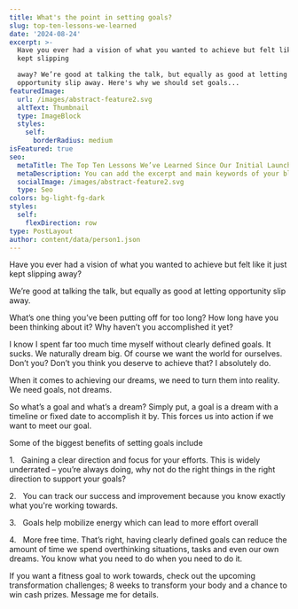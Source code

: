 ```yaml
---
title: What's the point in setting goals?
slug: top-ten-lessons-we-learned
date: '2024-08-24'
excerpt: >-
  Have you ever had a vision of what you wanted to achieve but felt like it just
  kept slipping

  away? We’re good at talking the talk, but equally as good at letting
  opportunity slip away. Here's why we should set goals...
featuredImage:
  url: /images/abstract-feature2.svg
  altText: Thumbnail
  type: ImageBlock
  styles:
    self:
      borderRadius: medium
isFeatured: true
seo:
  metaTitle: The Top Ten Lessons We’ve Learned Since Our Initial Launch
  metaDescription: You can add the excerpt and main keywords of your blog post here.
  socialImage: /images/abstract-feature2.svg
  type: Seo
colors: bg-light-fg-dark
styles:
  self:
    flexDirection: row
type: PostLayout
author: content/data/person1.json
---
```

Have you ever had a vision of what you wanted to achieve but felt like it just kept slipping
away? 

We’re good at talking the talk, but equally as good at letting opportunity slip away.

What’s one thing you’ve been putting off for too long? How long have you been thinking about it? Why haven’t you accomplished it yet? 

I know I spent far too much time myself without clearly defined goals. It sucks. We naturally dream big. Of course we want the world for ourselves. Don’t you? Don’t you think you deserve to achieve that? I absolutely do.

When it comes to achieving our dreams, we need to turn them into reality. We need goals, not dreams.

So what’s a goal and what’s a dream? Simply put, a goal is a dream with a timeline or fixed date to accomplish it by. This forces us into action if we want to meet our
goal. 

Some of the biggest benefits of setting goals include

1.   Gaining a clear direction and focus for your efforts. This is widely underrated – you’re always doing, why not do the right things in the right direction to support your goals?

2.   You can track our success and improvement because you know exactly what you're working towards.

3.   Goals help mobilize energy which can lead to more effort overall

4.   More free time. That’s right, having clearly defined goals can reduce the amount of time we spend overthinking situations, tasks and even our own dreams. You know what you need to do when you need to do it. 


If you want a fitness goal to work towards, check out the upcoming transformation challenges; 8 weeks to transform your body and a chance to win cash prizes. Message me for details. 







